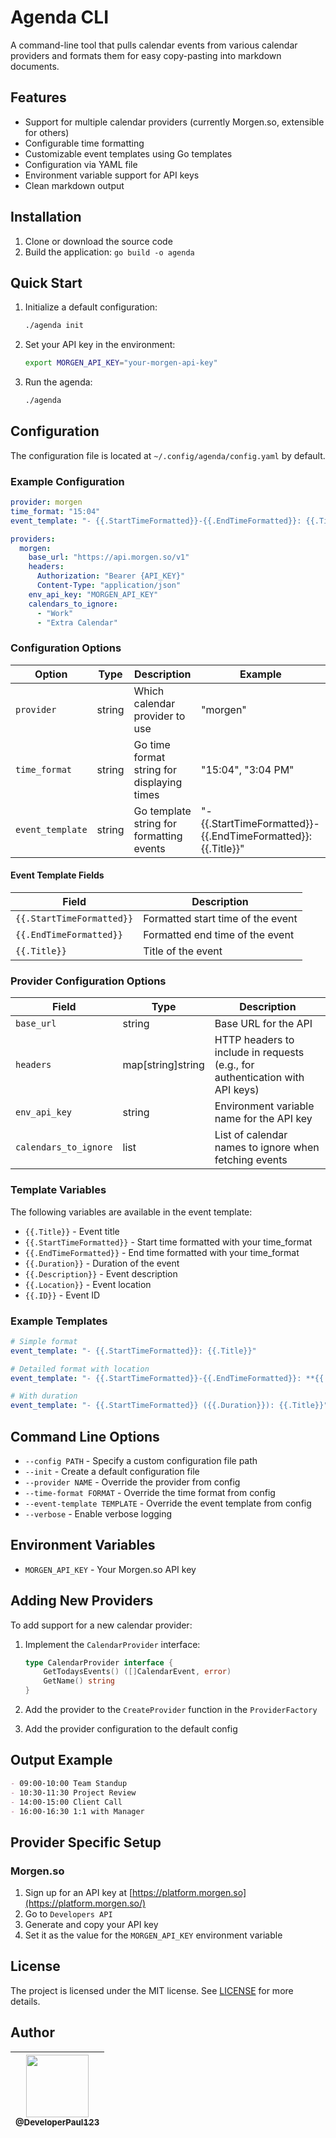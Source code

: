 # Agenda CLI

A command-line tool that pulls calendar events from various calendar providers and formats them for easy copy-pasting into markdown documents.

## Features

- Support for multiple calendar providers (currently Morgen.so, extensible for others)
- Configurable time formatting
- Customizable event templates using Go templates
- Configuration via YAML file
- Environment variable support for API keys
- Clean markdown output

## Installation

1. Clone or download the source code
2. Build the application: `go build -o agenda`

## Quick Start

1. Initialize a default configuration:

   ```bash
   ./agenda init
   ```

2. Set your API key in the environment:

   ```bash
   export MORGEN_API_KEY="your-morgen-api-key"
   ```

3. Run the agenda:
   ```bash
   ./agenda
   ```

## Configuration

The configuration file is located at `~/.config/agenda/config.yaml` by default.

### Example Configuration

```yaml
provider: morgen
time_format: "15:04"
event_template: "- {{.StartTimeFormatted}}-{{.EndTimeFormatted}}: {{.Title}}"

providers:
  morgen:
    base_url: "https://api.morgen.so/v1"
    headers:
      Authorization: "Bearer {API_KEY}"
      Content-Type: "application/json"
    env_api_key: "MORGEN_API_KEY"
    calendars_to_ignore:
      - "Work"
      - "Extra Calendar"
```

### Configuration Options

| Option           | Type   | Description                                | Example                                                       |
| ---------------- | ------ | ------------------------------------------ | ------------------------------------------------------------- |
| `provider`       | string | Which calendar provider to use             | "morgen"                                                      |
| `time_format`    | string | Go time format string for displaying times | "15:04", "3:04 PM"                                            |
| `event_template` | string | Go template string for formatting events   | "- {{.StartTimeFormatted}}-{{.EndTimeFormatted}}: {{.Title}}" |

#### Event Template Fields

| Field | Description |
| ----- | ----------- |
| `{{.StartTimeFormatted}}` | Formatted start time of the event |
| `{{.EndTimeFormatted}}`   | Formatted end time of the event |
| `{{.Title}}`              | Title of the event |

### Provider Configuration Options

| Field                 | Type              | Description                                                                  |
| --------------------- | ----------------- | ---------------------------------------------------------------------------- |
| `base_url`            | string            | Base URL for the API                                                         |
| `headers`             | map[string]string | HTTP headers to include in requests (e.g., for authentication with API keys) |
| `env_api_key`         | string            | Environment variable name for the API key                                    |
| `calendars_to_ignore` | list              | List of calendar names to ignore when fetching events                        |

### Template Variables

The following variables are available in the event template:

- `{{.Title}}` - Event title
- `{{.StartTimeFormatted}}` - Start time formatted with your time_format
- `{{.EndTimeFormatted}}` - End time formatted with your time_format
- `{{.Duration}}` - Duration of the event
- `{{.Description}}` - Event description
- `{{.Location}}` - Event location
- `{{.ID}}` - Event ID

### Example Templates

```yaml
# Simple format
event_template: "- {{.StartTimeFormatted}}: {{.Title}}"

# Detailed format with location
event_template: "- {{.StartTimeFormatted}}-{{.EndTimeFormatted}}: **{{.Title}}**{{if .Location}} ({{.Location}}){{end}}"

# With duration
event_template: "- {{.StartTimeFormatted}} ({{.Duration}}): {{.Title}}"
```

## Command Line Options

- `--config PATH` - Specify a custom configuration file path
- `--init` - Create a default configuration file
- `--provider NAME` - Override the provider from config
- `--time-format FORMAT` - Override the time format from config
- `--event-template TEMPLATE` - Override the event template from config
- `--verbose` - Enable verbose logging

## Environment Variables

- `MORGEN_API_KEY` - Your Morgen.so API key

## Adding New Providers

To add support for a new calendar provider:

1. Implement the `CalendarProvider` interface:

   ```go
   type CalendarProvider interface {
       GetTodaysEvents() ([]CalendarEvent, error)
       GetName() string
   }
   ```

2. Add the provider to the `CreateProvider` function in the `ProviderFactory`
3. Add the provider configuration to the default config

## Output Example

```markdown
- 09:00-10:00 Team Standup
- 10:30-11:30 Project Review
- 14:00-15:00 Client Call
- 16:00-16:30 1:1 with Manager
```

## Provider Specific Setup

### Morgen.so

1. Sign up for an API key at [https://platform.morgen.so](https://platform.morgen.so/)
2. Go to `Developers API`
3. Generate and copy your API key
4. Set it as the value for the `MORGEN_API_KEY` environment variable

## License

The project is licensed under the MIT license. See [LICENSE](LICENSE) for more details.

## Author

| [<img src="https://avatars0.githubusercontent.com/u/6591180?s=460&v=4" width="100"><br><sub>@DeveloperPaul123</sub>](https://github.com/DeveloperPaul123) |
| :-------------------------------------------------------------------------------------------------------------------------------------------------------: |
